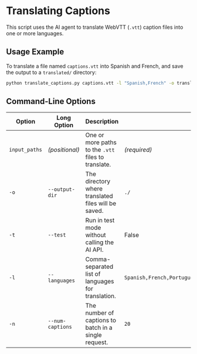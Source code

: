# Translating Captions

This script uses the AI agent to translate WebVTT (`.vtt`) caption files into one or more languages.

## Usage Example

To translate a file named `captions.vtt` into Spanish and French, and save the output to a `translated/` directory:

```bash
python translate_captions.py captions.vtt -l "Spanish,French" -o translated/
```

## Command-Line Options

| Option        | Long Option                      | Description                                           | Default                       |
|---------------|----------------------------------|-------------------------------------------------------|-------------------------------|
| `input_paths` | *(positional)*   | One or more paths to the `.vtt` files to translate.   | *(required)*                  |
| `-o`          | `--output-dir`   | The directory where translated files will be saved.   | `./`                          |
| `-t`          | `--test`         | Run in test mode without calling the AI API.          | False                      |
| `-l`          | `--languages`    | Comma-separated list of languages for translation.    | `Spanish,French,Portuguese,Arabic,Chinese,Hindi,Swahili,German,Persian,Russian`   |
| `-n`          | `--num-captions` | The number of captions to batch in a single request.  | `20`                           |
